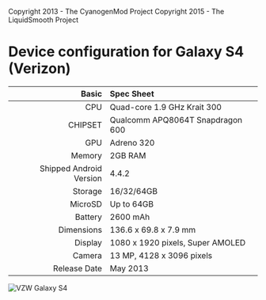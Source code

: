 Copyright 2013 - The CyanogenMod Project
Copyright 2015 - The LiquidSmooth Project

Device configuration for Galaxy S4 (Verizon)
=====================================

Basic   | Spec Sheet
-------:|:-------------------------
CPU     | Quad-core 1.9 GHz Krait 300
CHIPSET | Qualcomm APQ8064T Snapdragon 600
GPU     | Adreno 320
Memory  | 2GB RAM
Shipped Android Version | 4.4.2
Storage | 16/32/64GB
MicroSD | Up to 64GB
Battery | 2600 mAh
Dimensions | 136.6 x 69.8 x 7.9 mm
Display | 1080 x 1920 pixels, Super AMOLED
Camera  | 13 MP, 4128 x 3096 pixels
Release Date | May 2013


![VZW Galaxy S4](http://wiki.cyanogenmod.org/images/thumb/6/6e/Jflte.png/321px-Jflte.png "VZW Galaxy S4")
